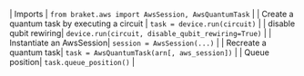 | Imports | `from braket.aws import AwsSession, AwsQuantumTask` |
| Create a quantum task by executing a circuit | `task = device.run(circuit)` |
| disable qubit rewiring|  `device.run(circuit, disable_qubit_rewiring=True)` |
| Instantiate an AwsSession|  `session = AwsSession(...)` |
| Recreate a quantum task|  `task = AwsQuantumTask(arn[, aws_session])` |
| Queue position|  `task.queue_position()` |
